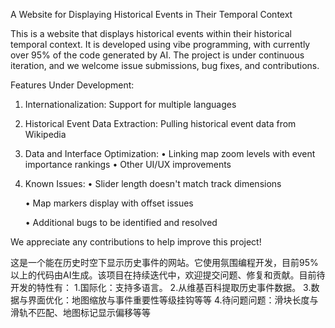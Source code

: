 A Website for Displaying Historical Events in Their Temporal Context

This is a website that displays historical events within their historical temporal context. It is developed using vibe programming, with currently over 95% of the code generated by AI. The project is under continuous iteration, and we welcome issue submissions, bug fixes, and contributions.

Features Under Development:

1. Internationalization: Support for multiple languages
2. Historical Event Data Extraction: Pulling historical event data from Wikipedia
3. Data and Interface Optimization: 
   • Linking map zoom levels with event importance rankings
   • Other UI/UX improvements

4. Known Issues:
   • Slider length doesn't match track dimensions

   • Map markers display with offset issues

   • Additional bugs to be identified and resolved


We appreciate any contributions to help improve this project!

这是一个能在历史时空下显示历史事件的网站。它使用氛围编程开发，目前95%以上的代码由AI生成。该项目在持续迭代中，欢迎提交问题、修复和贡献。目前待开发的特性有：
1.国际化：支持多语言。
2.从维基百科提取历史事件数据。
3.数据与界面优化：地图缩放与事件重要性等级挂钩等等
4.待问题问题：滑块长度与滑轨不匹配、地图标记显示偏移等等
